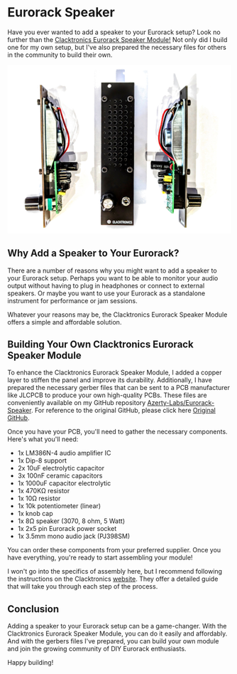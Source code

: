 # Eurorack Speaker

Have you ever wanted to add a speaker to your Eurorack setup? Look no further than the [Clacktronics Eurorack Speaker Module!](https://www.thonk.co.uk/shop/clacktronics-speaker-kit/) Not only did I build one for my own setup, but I've also prepared the necessary files for others in the community to build their own.

![cover](./docs/cover.jpg)

## Why Add a Speaker to Your Eurorack?

There are a number of reasons why you might want to add a speaker to your Eurorack setup. Perhaps you want to be able to monitor your audio output without having to plug in headphones or connect to external speakers. Or maybe you want to use your Eurorack as a standalone instrument for performance or jam sessions.

Whatever your reasons may be, the Clacktronics Eurorack Speaker Module offers a simple and affordable solution.

## Building Your Own Clacktronics Eurorack Speaker Module

To enhance the Clacktronics Eurorack Speaker Module, I added a copper layer to stiffen the panel and improve its durability. Additionally, I have prepared the necessary gerber files that can be sent to a PCB manufacturer like JLCPCB to produce your own high-quality PCBs. These files are conveniently available on my GitHub repository [Azerty-Labs/Eurorack-Speaker](https://github.com/azerty-labs/Eurorack-Speaker). For reference to the original GitHub, please click here [Original GitHub](https://github.com/clacktronics/EuroClack_Speaker).

Once you have your PCB, you'll need to gather the necessary components. Here's what you'll need:

- 1x LM386N-4 audio amplifier IC
- 1x Dip-8 support
- 2x 10uF electrolytic capacitor
- 3x 100nF ceramic capacitors
- 1x 1000uF capacitor electrolytic
- 1x 470KΩ resistor
- 1x 10Ω resistor
- 1x 10k potentiometer (linear) 
- 1x knob cap
- 1x 8Ω speaker (3070, 8 ohm, 5 Watt)
- 1x 2x5 pin Eurorack power socket
- 1x 3.5mm mono audio jack (PJ398SM)

You can order these components from your preferred supplier. Once you have everything, you're ready to start assembling your module!

I won't go into the specifics of assembly here, but I recommend following the instructions on the Clacktronics [website](http://clacktronics.co.uk/euroclack/mini-speaker_kit/). They offer a detailed guide that will take you through each step of the process.

## Conclusion

Adding a speaker to your Eurorack setup can be a game-changer. With the Clacktronics Eurorack Speaker Module, you can do it easily and affordably. And with the gerbers files I've prepared, you can build your own module and join the growing community of DIY Eurorack enthusiasts.

Happy building!